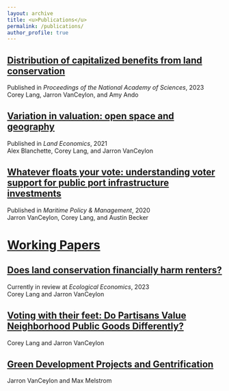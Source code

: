 ```yaml
---
layout: archive
title: <u>Publications</u>
permalink: /publications/
author_profile: true
---
```


## [Distribution of capitalized benefits from land conservation](https://www.pnas.org/doi/10.1073/pnas.2215262120)
Published in *Proceedings of the National Academy of Sciences*, 2023 <br>
Corey Lang, Jarron VanCeylon, and Amy Ando

## [Variation in valuation: open space and geography](https://le.uwpress.org/content/early/2021/09/28/le.97.4.011720-0005R)
Published in *Land Economics*, 2021 <br>
Alex Blanchette, Corey Lang, and Jarron VanCeylon

## [Whatever floats your vote: understanding voter support for public port infrastructure investments](https://doi.org/10.1080/03088839.2020.1754478)
Published in *Maritime Policy & Management*, 2020 <br>
Jarron VanCeylon, Corey Lang, and Austin Becker

# <u>Working Papers</u>

## <u>Does land conservation financially harm renters?</u>
Currently in review at *Ecological Economics*, 2023 <br>
Corey Lang and Jarron VanCeylon

## <u>Voting with their feet: Do Partisans Value Neighborhood Public Goods Differently?</u>
Corey Lang and Jarron VanCeylon

## <u>Green Development Projects and Gentrification</u>
Jarron VanCeylon and Max Melstrom
